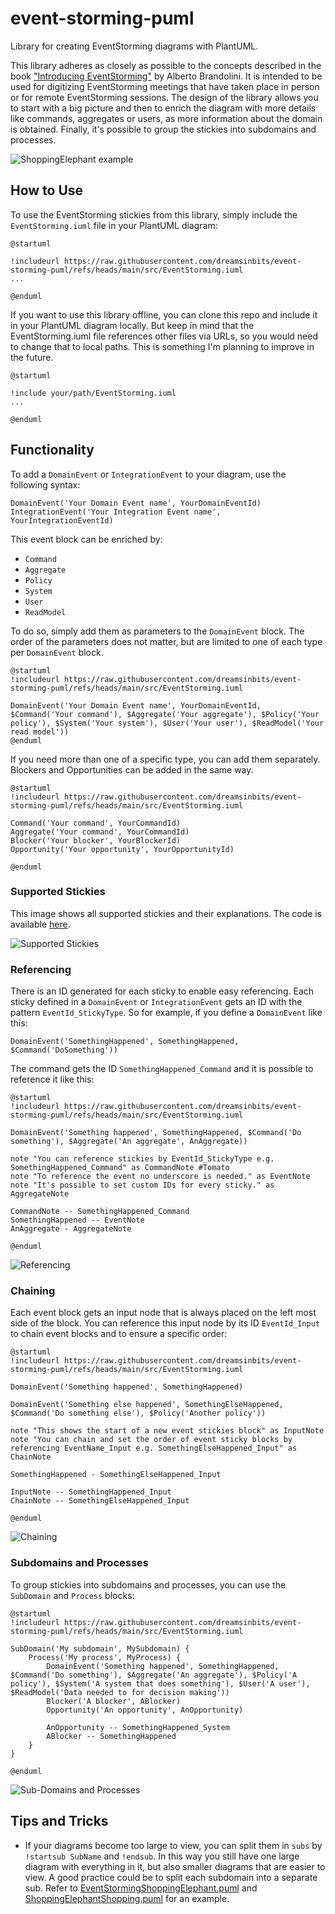 # event-storming-puml
Library for creating EventStorming diagrams with PlantUML.

This library adheres as closely as possible to the concepts described in the book 
["Introducing EventStorming"](https://leanpub.com/introducing_eventstorming) by Alberto Brandolini.
It is intended to be used for digitizing EventStorming meetings that have taken place in person or for remote EventStorming sessions.
The design of the library allows you to start with a big picture and then to enrich the diagram with more details like commands, 
aggregates or users, 
as more information about the domain is obtained.
Finally,
it's possible to group the stickies into subdomains and processes.

![ShoppingElephant example](examples/out/ShoppingElephantShopping.svg)

## How to Use
To use the EventStorming stickies from this library, 
simply include the `EventStorming.iuml` file in your PlantUML diagram:

```
@startuml

!includeurl https://raw.githubusercontent.com/dreamsinbits/event-storming-puml/refs/heads/main/src/EventStorming.iuml
...

@enduml
```

If you want to use this library offline, you can clone this repo and include it in your PlantUML diagram locally.
But keep in mind that the EventStorming.iuml file references other files via URLs,
so you would need to change that to local paths.
This is something I'm planning to improve in the future.

```
@startuml

!include your/path/EventStorming.iuml
...

@enduml
```

## Functionality
To add a `DomainEvent` or `IntegrationEvent` to your diagram, use the following syntax:

```
DomainEvent('Your Domain Event name', YourDomainEventId)
IntegrationEvent('Your Integration Event name', YourIntegrationEventId)
```

This event block can be enriched by:
- `Command`
- `Aggregate`
- `Policy`
- `System`
- `User`
- `ReadModel`

To do so, simply add them as parameters to the `DomainEvent` block.
The order of the parameters does not matter,
but are limited to one of each type per `DomainEvent` block.

```plantuml
@startuml
!includeurl https://raw.githubusercontent.com/dreamsinbits/event-storming-puml/refs/heads/main/src/EventStorming.iuml

DomainEvent('Your Domain Event name', YourDomainEventId, $Command('Your command'), $Aggregate('Your aggregate'), $Policy('Your policy'), $System('Your system'), $User('Your user'), $ReadModel('Your read model'))
@enduml
```

If you need more than one of a specific type,
you can add them separately.
Blockers and Opportunities can be added in the same way.

```plantuml
@startuml
!includeurl https://raw.githubusercontent.com/dreamsinbits/event-storming-puml/refs/heads/main/src/EventStorming.iuml

Command('Your command', YourCommandId)
Aggregate('Your command', YourCommandId)
Blocker('Your blocker', YourBlockerId)
Opportunity('Your opportunity', YourOpportunityId)

@enduml
```

### Supported Stickies
This image shows all supported stickies and their explanations.
The code is available [here](examples/AllStickies.puml).

![Supported Stickies](examples/out/AllStickies.svg)

### Referencing
There is an ID generated for each sticky to enable easy referencing.
Each sticky defined in a `DomainEvent` or `IntegrationEvent` gets an ID with the pattern `EventId_StickyType`. 
So for example, if you define a `DomainEvent` like this:
```
DomainEvent('SomethingHappened', SomethingHappened, $Command('DoSomething'))
```
The command gets the ID `SomethingHappened_Command` and it is possible to reference it like this:

```plantuml
@startuml
!includeurl https://raw.githubusercontent.com/dreamsinbits/event-storming-puml/refs/heads/main/src/EventStorming.iuml

DomainEvent('Something happened', SomethingHappened, $Command('Do something'), $Aggregate('An aggregate', AnAggregate))

note "You can reference stickies by EventId_StickyType e.g. SomethingHappened_Command" as CommandNote #Tomato
note "To reference the event no underscore is needed." as EventNote
note "It's possible to set custom IDs for every sticky." as AggregateNote

CommandNote -- SomethingHappened_Command
SomethingHappened -- EventNote
AnAggregate - AggregateNote

@enduml
```

![Referencing](examples/out/Referencing.svg)

### Chaining
Each event block gets an input node that is always placed on the left most side of the block.
You can reference this input node by its ID `EventId_Input` to chain event blocks and to ensure a specific order:

```plantuml
@startuml
!includeurl https://raw.githubusercontent.com/dreamsinbits/event-storming-puml/refs/heads/main/src/EventStorming.iuml

DomainEvent('Something happened', SomethingHappened)

DomainEvent('Something else happened', SomethingElseHappened, $Command('Do something else'), $Policy('Another policy'))

note "This shows the start of a new event stickies block" as InputNote
note "You can chain and set the order of event sticky blocks by referencing EventName_Input e.g. SomethingElseHappened_Input" as ChainNote

SomethingHappened - SomethingElseHappened_Input

InputNote -- SomethingHappened_Input
ChainNote -- SomethingElseHappened_Input

@enduml
```

![Chaining](examples/out/Chaining.svg)

### Subdomains and Processes
To group stickies into subdomains and processes,
you can use the `SubDomain` and `Process` blocks:

```plantuml
@startuml
!includeurl https://raw.githubusercontent.com/dreamsinbits/event-storming-puml/refs/heads/main/src/EventStorming.iuml

SubDomain('My subdomain', MySubdomain) {
    Process('My process', MyProcess) {
        DomainEvent('Something happened', SomethingHappened, $Command('Do something'), $Aggregate('An aggregate'), $Policy('A policy'), $System('A system that does something'), $User('A user'), $ReadModel('Data needed to for decision making'))
        Blocker('A blocker', ABlocker)
        Opportunity('An opportunity', AnOpportunity)

        AnOpportunity -- SomethingHappened_System
        ABlocker -- SomethingHappened
    }
}

@enduml
```

![Sub-Domains and Processes](examples/out/SubDomainsAndProcesses.svg)

## Tips and Tricks
- If your diagrams become too large to view, 
  you can split them in `subs` by `!startsub SubName` and `!endsub`. 
  In this way you still have one large diagram with everything in it,
  but also smaller diagrams that are easier to view.
  A good practice could be to split each subdomain into a separate sub.
  Refer to [EventStormingShoppingElephant.puml](examples/EventStormingShoppingElephant.puml) and 
  [ShoppingElephantShopping.puml](examples/ShoppingElephantShopping.puml) for an example.